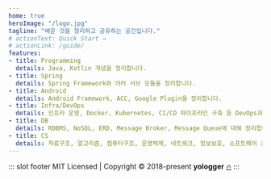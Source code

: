 ```yaml
---
home: true
heroImage: "/logo.jpg"
tagline: "배운 것을 정리하고 공유하는 공간입니다."
# actionText: Quick Start →
# actionLink: /guide/
features:
- title: Programming
  details: Java, Kotlin 개념을 정리합니다.
- title: Spring
  details: Spring Framework와 어러 서브 모듈을 정리합니다. 
- title: Android
  details: Android Framework, ACC, Google Plugin을 정리합니다.
- title: Infra/DevOps
  details: 인프라 운영, Docker, Kubernetes, CI/CD 파이프라인 구축 등 DevOps과 관련된 내용을 정리합니다.
- title: DB
  details: RDBMS, NoSQL, ERD, Message Broker, Message Queue에 대해 정리합니다.
- title: CS
  details: 자료구조, 알고리즘, 컴퓨터구조, 운영체제, 네트워크, 정보보호, 소프트웨어 공학 등 컴퓨터공학 전반을 정리합니다.
---
```

::: slot footer
MIT Licensed | Copyright © 2018-present <b>yologger</b> [🔥](/blog/post/interview)
:::